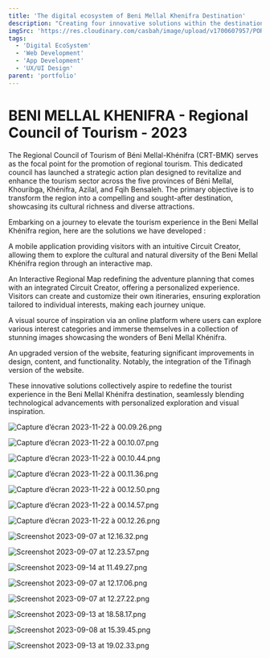 ```yaml
---
title: 'The digital ecosystem of Beni Mellal Khenifra Destination'
description: "Creating four innovative solutions within the destination's digital ecosystem, aiming to enhance the tourist experience in this splendid region. These solutions seek to transform the way visitors engage and explore, elevating their journey."
imgSrc: 'https://res.cloudinary.com/casbah/image/upload/v1700607957/PORTFOLIO/lmpje45h73rwmtvcc6km.jpg'
tags:
  - 'Digital EcoSystem'
  - 'Web Development'
  - 'App Development'
  - 'UX/UI Design'
parent: 'portfolio'
---
```


# BENI MELLAL KHENIFRA - Regional Council of Tourism - 2023

The Regional Council of Tourism of Béni Mellal-Khénifra (CRT-BMK) serves as the focal point for the promotion of regional tourism. This dedicated council has launched a strategic action plan designed to revitalize and enhance the tourism sector across the five provinces of Béni Mellal, Khouribga, Khénifra, Azilal, and Fqih Bensaleh. The primary objective is to transform the region into a compelling and sought-after destination, showcasing its cultural richness and diverse attractions.

Embarking on a journey to elevate the tourism experience in the Beni Mellal Khénifra region, here are the solutions we have developed :

A mobile application providing visitors with an intuitive Circuit Creator, allowing them to explore the cultural and natural diversity of the Beni Mellal Khénifra region through an interactive map.

An Interactive Regional Map redefining the adventure planning that comes with an integrated Circuit Creator, offering a personalized experience. Visitors can create and customize their own itineraries, ensuring exploration tailored to individual interests, making each journey unique.

A visual source of inspiration via an online platform where users can explore various interest categories and immerse themselves in a collection of stunning images showcasing the wonders of Beni Mellal Khénifra.

An upgraded version of the website, featuring significant improvements in design, content, and functionality. Notably, the integration of the Tifinagh version of the website.

These innovative solutions collectively aspire to redefine the tourist experience in the Beni Mellal Khénifra destination, seamlessly blending technological advancements with personalized exploration and visual inspiration.

![Capture d’écran 2023-11-22 à 00.09.26.png](https://prod-files-secure.s3.us-west-2.amazonaws.com/5273c88f-f8a0-4066-95f2-b65fef13c11b/bf637dff-5db8-460b-8066-e083f6ee937e/Capture_decran_2023-11-22_a_00.09.26.png)

![Capture d’écran 2023-11-22 à 00.10.07.png](https://prod-files-secure.s3.us-west-2.amazonaws.com/5273c88f-f8a0-4066-95f2-b65fef13c11b/e4746d07-2126-440d-beda-4543041a228d/Capture_decran_2023-11-22_a_00.10.07.png)

![Capture d’écran 2023-11-22 à 00.10.44.png](https://prod-files-secure.s3.us-west-2.amazonaws.com/5273c88f-f8a0-4066-95f2-b65fef13c11b/5cd4e843-dab2-4b6d-a989-e312049301de/Capture_decran_2023-11-22_a_00.10.44.png)

![Capture d’écran 2023-11-22 à 00.11.36.png](https://prod-files-secure.s3.us-west-2.amazonaws.com/5273c88f-f8a0-4066-95f2-b65fef13c11b/c3e6f00a-2005-4097-9ec2-b49af44ee5ca/Capture_decran_2023-11-22_a_00.11.36.png)

![Capture d’écran 2023-11-22 à 00.12.50.png](https://prod-files-secure.s3.us-west-2.amazonaws.com/5273c88f-f8a0-4066-95f2-b65fef13c11b/b5a00dce-c1dc-40d0-af95-2dba3f4e9e21/Capture_decran_2023-11-22_a_00.12.50.png)

![Capture d’écran 2023-11-22 à 00.14.57.png](https://prod-files-secure.s3.us-west-2.amazonaws.com/5273c88f-f8a0-4066-95f2-b65fef13c11b/682d62ef-d1af-4619-97c0-df097b566f5f/Capture_decran_2023-11-22_a_00.14.57.png)

![Capture d’écran 2023-11-22 à 00.12.26.png](https://prod-files-secure.s3.us-west-2.amazonaws.com/5273c88f-f8a0-4066-95f2-b65fef13c11b/7f43f150-63d8-411f-90b2-41e001cf75d9/Capture_decran_2023-11-22_a_00.12.26.png)

![Screenshot 2023-09-07 at 12.16.32.png](https://prod-files-secure.s3.us-west-2.amazonaws.com/5273c88f-f8a0-4066-95f2-b65fef13c11b/c4ecc8a7-fa99-465d-bb16-03f2e1179c4b/Screenshot_2023-09-07_at_12.16.32.png)

![Screenshot 2023-09-07 at 12.23.57.png](https://prod-files-secure.s3.us-west-2.amazonaws.com/5273c88f-f8a0-4066-95f2-b65fef13c11b/5a2954ec-872d-496a-bb95-eec28eb49a56/Screenshot_2023-09-07_at_12.23.57.png)

![Screenshot 2023-09-14 at 11.49.27.png](https://prod-files-secure.s3.us-west-2.amazonaws.com/5273c88f-f8a0-4066-95f2-b65fef13c11b/74a9fba6-7481-4492-9042-c748c7c0fb33/Screenshot_2023-09-14_at_11.49.27.png)

![Screenshot 2023-09-07 at 12.17.06.png](https://prod-files-secure.s3.us-west-2.amazonaws.com/5273c88f-f8a0-4066-95f2-b65fef13c11b/061a0fcd-858c-4781-96fa-66c0ff001372/Screenshot_2023-09-07_at_12.17.06.png)

![Screenshot 2023-09-07 at 12.27.22.png](https://prod-files-secure.s3.us-west-2.amazonaws.com/5273c88f-f8a0-4066-95f2-b65fef13c11b/54795cb6-12e1-4193-94d6-e134204f4911/Screenshot_2023-09-07_at_12.27.22.png)

![Screenshot 2023-09-13 at 18.58.17.png](https://prod-files-secure.s3.us-west-2.amazonaws.com/5273c88f-f8a0-4066-95f2-b65fef13c11b/ab424586-f344-4811-83c2-284ae6cf83bd/Screenshot_2023-09-13_at_18.58.17.png)

![Screenshot 2023-09-08 at 15.39.45.png](https://prod-files-secure.s3.us-west-2.amazonaws.com/5273c88f-f8a0-4066-95f2-b65fef13c11b/8b83c1b4-63a5-476c-a640-4c5466f059a9/Screenshot_2023-09-08_at_15.39.45.png)

![Screenshot 2023-09-13 at 19.02.33.png](https://prod-files-secure.s3.us-west-2.amazonaws.com/5273c88f-f8a0-4066-95f2-b65fef13c11b/2da1d312-9f6c-4785-9657-17a2acad327c/Screenshot_2023-09-13_at_19.02.33.png)
